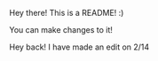 Hey there! This is a README! :)

You can make changes to it!

Hey back! I have made an edit on 2/14
